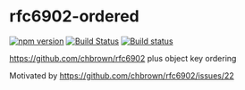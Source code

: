 # rfc6902-ordered

[![npm version](https://badge.fury.io/js/rfc6902-ordered.svg)](https://badge.fury.io/js/rfc6902-ordered)
[![Build Status](https://travis-ci.org/kellyselden/rfc6902-ordered.svg?branch=master)](https://travis-ci.org/kellyselden/rfc6902-ordered)
[![Build status](https://ci.appveyor.com/api/projects/status/9chbeua3hs3eje78/branch/master?svg=true)](https://ci.appveyor.com/project/kellyselden/rfc6902-ordered-ha8l3/branch/master)

https://github.com/chbrown/rfc6902 plus object key ordering

Motivated by https://github.com/chbrown/rfc6902/issues/22
